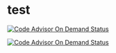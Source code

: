 # test

[![Code Advisor On Demand Status](https://badges-stage01.caas.coverity.com/streams/44b25sjc9l3ntc2ngfi29tngro)](https://stage01.caas.coverity.com/streams/44b25sjc9l3ntc2ngfi29tngro/jobs)

[![Code Advisor On Demand Status](https://badges-stage01.caas.coverity.com/streams/a9bj2kupoh04t78kmmgdjbu6q4)](https://stage01.caas.coverity.com/streams/a9bj2kupoh04t78kmmgdjbu6q4/jobs)
